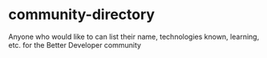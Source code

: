 # community-directory

Anyone who would like to can list their name, technologies known, learning, etc. for the Better Developer community
